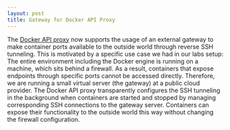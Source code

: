 ```yaml
---
layout: post
title: Gateway for Docker API Proxy
---
```


The [Docker API proxy](https://github.com/jojow/docker-api-proxy) now supports the usage of an external gateway to make container ports available to the outside world through reverse SSH tunneling. This is motivated by a specific use case we had in our labs setup: The entire environment including the Docker engine is running on a machine, which sits behind a firewall. As a result, containers that expose endpoints through specific ports cannot be accessed directly. Therefore, we are running a small virtual server (the gateway) at a public cloud provider. The Docker API proxy transparently configures the SSH tunneling in the background when containers are started and stopped by managing corresponding SSH connections to the gateway server. Containers can expose their functionality to the outside world this way without changing the firewall configuration.
